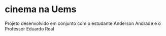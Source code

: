 # cinema na Uems
 Projeto desenvolvido em conjunto com o estudante Anderson Andrade e o Professor Eduardo Real
